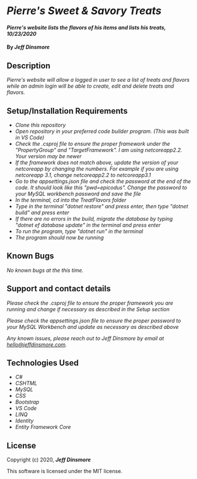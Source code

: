 # _Pierre's Sweet & Savory Treats_

#### _Pierre's website lists the flavors of his items and lists his treats, 10/23/2020_

#### By _Jeff Dinsmore_

## Description

_Pierre's website will allow a logged in user to see a list of treats and flavors while an admin login will be able to create, edit and delete treats and flavors._

## Setup/Installation Requirements

* _Clone this repository_
* _Open repository in your preferred code builder program. (This was built in VS Code)_
* _Check the .csproj file to ensure the proper framework under the "PropertyGroup" and "TargetFramework". I am using netcoreapp2.2. Your version may be newer_
* _If the framework does not match above, update the version of your netcoreapp by changing the numbers. For example if you are using netcoreapp 3.1, change netcoreapp2.2 to netcoreapp3.1_
* _Go to the appsettings.json file and check the password at the end of the code. It should look like this "pwd=epicodus". Change the password to your MySQL workbench password and save the file_
* _In the terminal, cd into the TreatFlavors folder_
* _Type in the terminal "dotnet restore" and press enter, then type "dotnet build" and press enter_
* _If there are no errors in the build, migrate the database by typing "dotnet ef database update" in the terminal and press enter_
* _To run the program, type "dotnet run" in the terminal_
* _The program should now be running_

## Known Bugs

_No known bugs at the this time._

## Support and contact details

_Please check the .csproj file to ensure the proper framework you are running and change if necessary as described in the Setup section_

_Please check the appsettings.json file to ensure the proper password to your MySQL Workbench and update as necessary as described above_

_Any known issues, please reach out to Jeff Dinsmore by email at hello@jeffdinsmore.com._

## Technologies Used

* _C#_
* _CSHTML_
* _MySQL_
* _CSS_
* _Bootstrap_
* _VS Code_
* _LINQ_
* _Identity_
* _Entity Framework Core_

## License

Copyright (c) 2020, **_Jeff Dinsmore_**

This software is licensed under the MIT license.